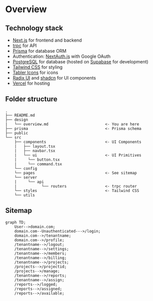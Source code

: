 # Overview

## Technology stack

- [Next.js](https://nextjs.org/) for frontend and backend
- [trpc](https://trpc.io/) for API
- [Prisma](https://www.prisma.io/) for database ORM
- Authentication: [NextAuth.js](https://next-auth.js.org/) with Google OAuth
- [PostgreSQL](https://www.postgresql.org/) for database (hosted on [Supabase](https://supabase.io/) for development)
- [Tailwind CSS](https://tailwindcss.com/) for styling
- [Tabler Icons](https://tabler-icons.io/) for icons
- [Radix UI](https://www.radix-ui.com/) and [shadcn](https://ui.shadcn.com/) for UI components
- [Vercel](https://vercel.com/) for hosting

## Folder structure

```
.
├── README.md
├── design
|   └── overview.md                         <- You are here
├── prisma                                  <- Prisma schema
├── public
└── src
    ├── components                          <- UI Components
    |   ├── layout.tsx
    |   ├── navbar.tsx
    |   └── ui                              <- UI Primitives
    |     └── button.tsx
    |     └── command.tsx
    └── config
    └── pages                               <- See sitemap
    └── server
    |     └── api
    |           └── routers                 <- trpc router
    └── styles                              <- Tailwind CSS
    └── utils
```

## Sitemap

```mermaid
graph TD;
    User-->domain.com;
    domain.com--Unauthenticated--->/login;
    domain.com-->/tenantname;
    domain.com-->/profile;
    /tenantname-->/logout;
    /tenantname-->/settings;
    /tenantname-->/members;
    /tenantname-->/billing;
    /tenantname-->/projects;
    /projects-->/projectid;
    /projects-->/manage;
    /tenantname-->/reports;
    /tenantname-->/assign;
    /reports-->/logged;
    /reports-->/assigned;
    /reports-->/available;
```
